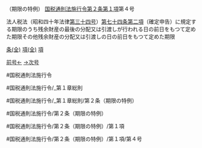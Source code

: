（期限の特例）
[国税通則法施行令第２条第１項](国税通則法施行＿令＿第２条第１項)第４号

法人税法（昭和四十年法律[第三十四号](国税通則法施行＿令＿第２条第１項第３４号)）[第七十四条第二項](国税通則法施行＿令＿第７４条第２項)（確定申告）に規定する期限のうち残余財産の最後の分配又は引渡しが行われる日の前日をもつて定めた期限その他残余財産の分配又は引渡しの日の前日をもつて定めた期限

[条(全)](国税通則法施行＿令＿第２条_.md)    [項(全)](国税通則法施行＿令＿第２条第１項_.md)    [項](国税通則法施行＿令＿第２条第１項.md)

[前号←](国税通則法施行＿令＿第２条第１項第３号.md)    [→次号](国税通則法施行＿令＿第２条第１項第４号の２.md)

#国税通則法施行令

#国税通則法施行令/_第１章総則

#国税通則法施行令/_第１章総則/第２条（期限の特例）

#国税通則法施行令/第２条（期限の特例）

#国税通則法施行令/第２条（期限の特例）/第１項

#国税通則法施行令/第２条（期限の特例）/第１項/第４号

